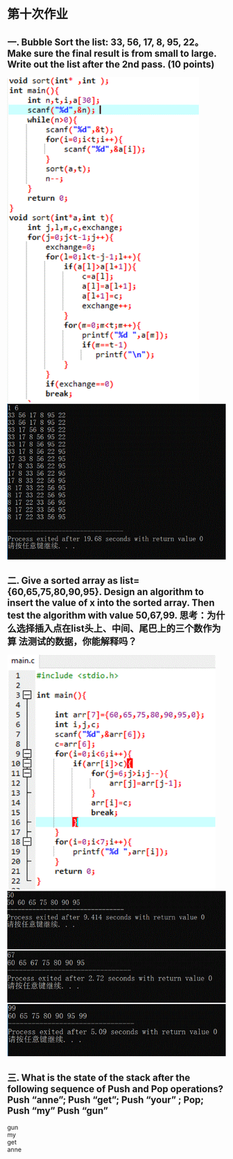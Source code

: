 # 第十次作业
## 一. Bubble Sort the list: 33, 56, 17, 8, 95, 22。Make sure the final result is from small to large. Write out the list after the 2nd pass. (10 points) 
![](images\冒泡排序.GIF)
![](images\冒泡排序1.GIF)
## 二. Give a sorted array as list={60,65,75,80,90,95}. Design an algorithm to insert the value of x into the sorted array. Then test the algorithm with value 50,67,99. 思考：为什么选择插入点在list头上、中间、尾巴上的三个数作为算 法测试的数据，你能解释吗？
![](images\插入排序.GIF)
![](images\插入排序1.GIF)
![](images\插入排序2.GIF)
![](images\插入排序3.GIF)
## 三. What is the state of the stack after the following sequence of Push and Pop operations? Push “anne”; Push “get”; Push “your” ; Pop; Push “my” Push “gun” 
gun        
my        
get        
anne      